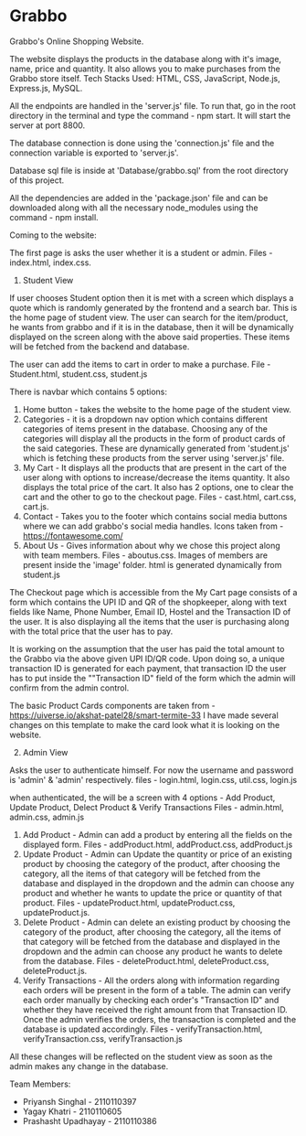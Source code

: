# Grabbo

Grabbo's Online Shopping Website.

The website displays the products in the database along with it's image, name, price and quantity. It also allows you to make purchases from the Grabbo store itself.
Tech Stacks Used: HTML, CSS, JavaScript, Node.js, Express.js, MySQL.

All the endpoints are handled in the 'server.js' file. To run that, go in the root directory in the terminal and type the command - npm start. It will start the server at port 8800.

The database connection is done using the 'connection.js' file and the connection variable is exported to 'server.js'.

Database sql file is inside at 'Database/grabbo.sql' from the root directory of this project.

All the dependencies are added in the 'package.json' file and can be downloaded along with all the necessary node_modules using the command - npm install.

Coming to the website:

The first page is asks the user whether it is a student or admin. Files - index.html, index.css.

1. Student View

If user chooses Student option then it is met with a screen which displays a quote which is randomly generated by the frontend and a search bar. This is the home page of student view.
The user can search for the item/product, he wants from grabbo and if it is in the database, then it will be dynamically displayed on the screen along with the above said properties. These items will be fetched from the backend and database.

The user can add the items to cart in order to make a purchase.
File - Student.html, student.css, student.js

There is navbar which contains 5 options:

1. Home button - takes the website to the home page of the student view.
2. Categories - it is a dropdown nav option which contains different categories of items present in the database. Choosing any of the categories will display all the products in the form of product cards of the said categories. These are dynamically generated from 'student.js' which is fetching these products from the server using 'server.js' file.
3. My Cart - It displays all the products that are present in the cart of the user along with options to increase/decrease the items quantity. It also displays the total price of the cart. It also has 2 options, one to clear the cart and the other to go to the checkout page. Files - cast.html, cart.css, cart.js.
4. Contact - Takes you to the footer which contains social media buttons where we can add grabbo's social media handles.
   Icons taken from - https://fontawesome.com/
5. About Us - Gives information about why we chose this project along with team members. Files - aboutus.css. Images of members are present inside the 'image' folder. html is generated dynamically from student.js

The Checkout page which is accessible from the My Cart page consists of a form which contains the UPI ID and QR of the shopkeeper, along with text fields like Name, Phone Number, Email ID, Hostel and the Transaction ID of the user. It is also displaying all the items that the user is purchasing along with the total price that the user has to pay.

It is working on the assumption that the user has paid the total amount to the Grabbo via the above given UPI ID/QR code. Upon doing so, a unique transaction ID is generated for each payment, that transaction ID the user has to put inside the ""Transaction ID" field of the form which the admin will confirm from the admin control.

The basic Product Cards components are taken from - https://uiverse.io/akshat-patel28/smart-termite-33
I have made several changes on this template to make the card look what it is looking on the website.

2. Admin View

Asks the user to authenticate himself. For now the username and password is 'admin' & 'admin' respectively.
files - login.html, login.css, util.css, login.js

when authenticated, the will be a screen with 4 options - Add Product, Update Product, Delect Product & Verify Transactions
Files - admin.html, admin.css, admin.js

1. Add Product - Admin can add a product by entering all the fields on the displayed form. Files - addProduct.html, addProduct.css, addProduct.js
2. Update Product - Admin can Update the quantity or price of an existing product by choosing the category of the product, after choosing the category, all the items of that category will be fetched from the database and displayed in the dropdown and the admin can choose any product and whether he wants to update the price or quantity of that product. Files - updateProduct.html, updateProduct.css, updateProduct.js.
3. Delete Product - Admin can delete an existing product by choosing the category of the product, after choosing the category, all the items of that category will be fetched from the database and displayed in the dropdown and the admin can choose any product he wants to delete from the database. Files - deleteProduct.html, deleteProduct.css, deleteProduct.js.
4. Verify Transactions - All the orders along with information regarding each orders will be present in the form of a table. The admin can verify each order manually by checking each order's "Transaction ID" and whether they have received the right amount from that Transaction ID. Once the admin verifies the orders, the transaction is completed and the database is updated accordingly. Files - verifyTransaction.html, verifyTransaction.css, verifyTransaction.js

All these changes will be reflected on the student view as soon as the admin makes any change in the database.

Team Members:

- Priyansh Singhal - 2110110397
- Yagay Khatri - 2110110605
- Prashasht Upadhayay - 2110110386
